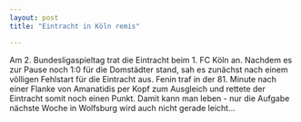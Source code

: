 ```yaml
---
layout: post
title: "Eintracht in Köln remis"

---
```


Am 2. Bundesligaspieltag trat die Eintracht beim 1. FC Köln an. Nachdem es zur Pause noch 1:0 für die Domstädter stand, sah es zunächst nach einem völligen Fehlstart für die Eintracht aus. Fenin traf in der 81. Minute nach einer Flanke von Amanatidis per Kopf zum Ausgleich und rettete der Eintracht somit noch einen Punkt. Damit kann man leben - nur die Aufgabe nächste Woche in Wolfsburg wird auch nicht gerade leicht...


